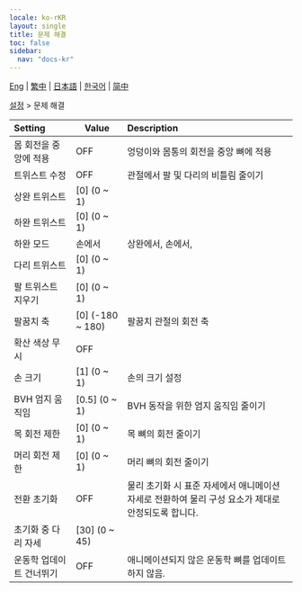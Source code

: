 ```yaml
---
locale: ko-rKR
layout: single
title: 문제 해결
toc: false
sidebar:
  nav: "docs-kr"
---
```

[Eng](/dancexr/menu/2025.4/actor/troubleshooting) | [繁中](/tw/dancexr/menu/2025.4/actor/troubleshooting) | [日本語](/jp/dancexr/menu/2025.4/actor/troubleshooting) | [한국어](/kr/dancexr/menu/2025.4/actor/troubleshooting) | [简中](/zh/dancexr/menu/2025.4/actor/troubleshooting)

[설정](../menu#설정) > 문제 해결



| Setting | Value | Description |
| :--- | --- | :--- |
| 몸 회전을 중앙에 적용 | OFF | 엉덩이와 몸통의 회전을 중앙 뼈에 적용
| 트위스트 수정 | OFF | 관절에서 팔 및 다리의 비틀림 줄이기
| 상완 트위스트 | [0] (0 ~ 1) | 
| 하완 트위스트 | [0] (0 ~ 1) | 
| 하완 모드 | 손에서 | 상완에서, 손에서, 
| 다리 트위스트 | [0] (0 ~ 1) | 
| 팔 트위스트 지우기 | [0] (0 ~ 1) | 
| 팔꿈치 축 | [0] (-180 ~ 180) | 팔꿈치 관절의 회전 축
| 확산 색상 무시 | OFF | 
| 손 크기 | [1] (0 ~ 1) | 손의 크기 설정
| BVH 엄지 움직임 | [0.5] (0 ~ 1) | BVH 동작을 위한 엄지 움직임 줄이기
| 목 회전 제한 | [0] (0 ~ 1) | 목 뼈의 회전 줄이기
| 머리 회전 제한 | [0] (0 ~ 1) | 머리 뼈의 회전 줄이기
| 전환 초기화 | OFF | 물리 초기화 시 표준 자세에서 애니메이션 자세로 전환하여 물리 구성 요소가 제대로 안정되도록 합니다.
| 초기화 중 다리 자세 | [30] (0 ~ 45) | 
| 운동학 업데이트 건너뛰기 | OFF | 애니메이션되지 않은 운동학 뼈를 업데이트하지 않음.

